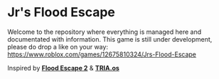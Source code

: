 # Jr's Flood Escape
Welcome to the repository where everything is managed here and documentated with information. This game is still under development, please do drop a like on your way: https://www.roblox.com/games/12675810324/Jrs-Flood-Escape

Inspired by [**Flood Escape 2**](https://www.roblox.com/games/738339342/Flood-Escape-2) & [**TRIA.os**](https://www.roblox.com/games/6311279644/TRIA-os)
